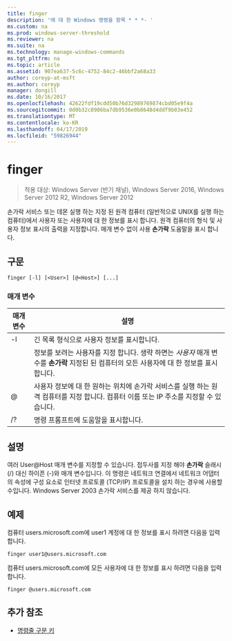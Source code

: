 ```yaml
---
title: finger
description: '에 대 한 Windows 명령을 항목 * * *- '
ms.custom: na
ms.prod: windows-server-threshold
ms.reviewer: na
ms.suite: na
ms.technology: manage-windows-commands
ms.tgt_pltfrm: na
ms.topic: article
ms.assetid: 907ea637-5c6c-4752-84c2-46bbf2a68a33
author: coreyp-at-msft
ms.author: coreyp
manager: dongill
ms.date: 10/16/2017
ms.openlocfilehash: 42622fdf19cdd50b76d32989769874cbd05e9f4a
ms.sourcegitcommit: 0d0b32c8986ba7db9536e0b8648d4ddf9b03e452
ms.translationtype: MT
ms.contentlocale: ko-KR
ms.lasthandoff: 04/17/2019
ms.locfileid: "59826944"
---
```

# <a name="finger"></a>finger

>적용 대상: Windows Server (반기 채널), Windows Server 2016, Windows Server 2012 R2, Windows Server 2012

손가락 서비스 또는 데몬 실행 하는 지정 된 원격 컴퓨터 (일반적으로 UNIX를 실행 하는 컴퓨터)에서 사용자 또는 사용자에 대 한 정보를 표시 합니다. 원격 컴퓨터의 형식 및 사용자 정보 표시의 출력을 지정합니다. 매개 변수 없이 사용 **손가락** 도움말을 표시 합니다. 
## <a name="syntax"></a>구문
```
finger [-l] [<User>] [@<Host>] [...]
```
### <a name="parameters"></a>매개 변수
|매개 변수|설명|
|-------|--------|
|-l|긴 목록 형식으로 사용자 정보를 표시합니다.|
|<User>|정보를 보려는 사용자를 지정 합니다. 생략 하면는 *사용자* 매개 변수를 **손가락** 지정된 된 컴퓨터의 모든 사용자에 대 한 정보를 표시 합니다.|
|@<Host>|사용자 정보에 대 한 원하는 위치에 손가락 서비스를 실행 하는 원격 컴퓨터를 지정 합니다. 컴퓨터 이름 또는 IP 주소를 지정할 수 있습니다.|
|/?|명령 프롬프트에 도움말을 표시합니다.|
## <a name="remarks"></a>설명
여러 User@Host 매개 변수를 지정할 수 있습니다.
접두사를 지정 해야 **손가락** 슬래시 (/) 대신 하이픈 (-)와 매개 변수입니다.
이 명령은 네트워크 연결에서 네트워크 어댑터의 속성에 구성 요소로 인터넷 프로토콜 (TCP/IP) 프로토콜을 설치 하는 경우에 사용할 수입니다.
Windows Server 2003 손가락 서비스를 제공 하지 않습니다.
## <a name="BKMK_Examples"></a>예제
컴퓨터 users.microsoft.com에 user1 계정에 대 한 정보를 표시 하려면 다음을 입력 합니다.
```
finger user1@users.microsoft.com
```
컴퓨터 users.microsoft.com에 모든 사용자에 대 한 정보를 표시 하려면 다음을 입력 합니다.
```
finger @users.microsoft.com
```
## <a name="additional-references"></a>추가 참조
-   [명령줄 구문 키](command-line-syntax-key.md)
